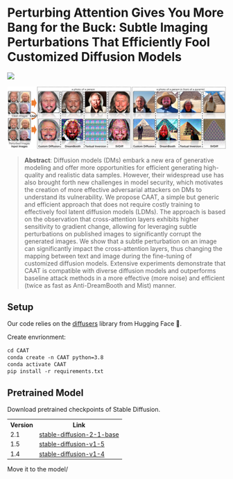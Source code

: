 # Perturbing Attention Gives You More Bang for the Buck: Subtle Imaging Perturbations That Efficiently Fool Customized Diffusion Models
<a href="https://arxiv.org/abs/2404.15081"><img src="https://img.shields.io/badge/arxiv-2404.15081-red?style=for-the-badge"></a>
<div align="center">
    <img width="1000" alt="teaser" src="assets/CAAT.png"/>
</div>

> **Abstract**: Diffusion models (DMs) embark a new era of generative modeling and offer more opportunities for efficient generating high-quality and realistic data samples. However, their widespread use has also brought forth new challenges in model security, which motivates the creation of more effective adversarial attackers on DMs to understand its vulnerability. We propose CAAT, a simple but generic and efficient approach that does not require costly training to effectively fool latent diffusion models (LDMs). The approach is based on the observation that cross-attention layers exhibits higher sensitivity to gradient change, allowing for leveraging subtle perturbations on published images to significantly corrupt the generated images. We show that a subtle perturbation on an image can significantly impact the cross-attention layers, thus changing the mapping between text and image during the fine-tuning of customized diffusion models. Extensive experiments demonstrate that CAAT is compatible with diverse diffusion models and outperforms baseline attack methods in a more effective (more noise) and efficient (twice as fast as Anti-DreamBooth and Mist) manner.

## Setup
Our code relies on the [diffusers](https://github.com/huggingface/diffusers) library from Hugging Face 🤗.

Create envrionment:
```shell
cd CAAT
conda create -n CAAT python=3.8 
conda activate CAAT  
pip install -r requirements.txt  
```

## Pretrained Model
Download pretrained checkpoints of Stable Diffusion.
<table style="width:100%">
  <tr>
    <th>Version</th>
    <th>Link</th>
  </tr>
  <tr>
    <td>2.1</td>
    <td><a href="https://huggingface.co/stabilityai/stable-diffusion-2-1-base">stable-diffusion-2-1-base</a></td>
  </tr>
  <tr>
    <td>1.5</td>
    <td><a href="https://huggingface.co/runwayml/stable-diffusion-v1-5">stable-diffusion-v1-5</a></td>
  </tr>
  <tr>
    <td>1.4</td>
    <td><a href="https://huggingface.co/CompVis/stable-diffusion-v1-4">stable-diffusion-v1-4</a></td>
  </tr>
</table>

Move it to the model/

